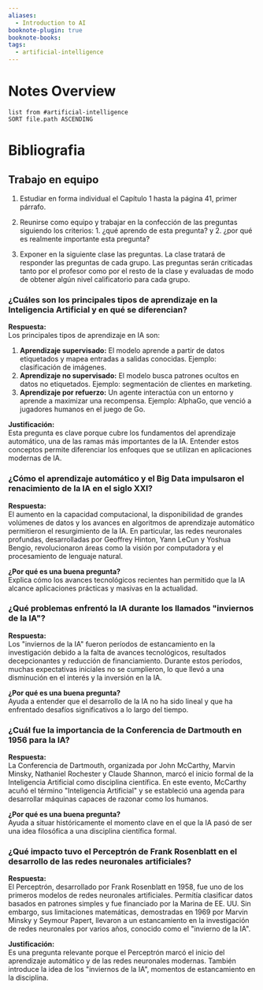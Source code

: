 ```yaml
---
aliases:
  - Introduction to AI
booknote-plugin: true
booknote-books: 
tags:
  - artificial-intelligence
---
```

# Notes Overview
```dataview
list from #artificial-intelligence 
SORT file.path ASCENDING
```

# Bibliografia


## Trabajo en equipo
1. Estudiar en forma individual el Capítulo 1 hasta la página 41, primer párrafo.

2. Reunirse como equipo y trabajar en la confección de las preguntas siguiendo los criterios: 1. ¿qué aprendo de esta pregunta? y 2. ¿por qué es realmente importante esta pregunta?

3. Exponer en la siguiente clase las preguntas. La clase tratará de responder las preguntas de cada grupo. Las preguntas serán criticadas tanto por el profesor como por el resto de la clase y evaluadas de modo de obtener algún nivel calificatorio para cada grupo.

### **¿Cuáles son los principales tipos de aprendizaje en la Inteligencia Artificial y en qué se diferencian?**

**Respuesta:**  
Los principales tipos de aprendizaje en IA son:

1. **Aprendizaje supervisado:** El modelo aprende a partir de datos etiquetados y mapea entradas a salidas conocidas. Ejemplo: clasificación de imágenes.
2. **Aprendizaje no supervisado:** El modelo busca patrones ocultos en datos no etiquetados. Ejemplo: segmentación de clientes en marketing.
3. **Aprendizaje por refuerzo:** Un agente interactúa con un entorno y aprende a maximizar una recompensa. Ejemplo: AlphaGo, que venció a jugadores humanos en el juego de Go.

**Justificación:**  
Esta pregunta es clave porque cubre los fundamentos del aprendizaje automático, una de las ramas más importantes de la IA. Entender estos conceptos permite diferenciar los enfoques que se utilizan en aplicaciones modernas de IA.

### **¿Cómo el aprendizaje automático y el Big Data impulsaron el renacimiento de la IA en el siglo XXI?**

**Respuesta:**  
El aumento en la capacidad computacional, la disponibilidad de grandes volúmenes de datos y los avances en algoritmos de aprendizaje automático permitieron el resurgimiento de la IA. En particular, las redes neuronales profundas, desarrolladas por Geoffrey Hinton, Yann LeCun y Yoshua Bengio, revolucionaron áreas como la visión por computadora y el procesamiento de lenguaje natural.

**¿Por qué es una buena pregunta?**  
Explica cómo los avances tecnológicos recientes han permitido que la IA alcance aplicaciones prácticas y masivas en la actualidad.

### **¿Qué problemas enfrentó la IA durante los llamados "inviernos de la IA"?**

**Respuesta:**  
Los "inviernos de la IA" fueron períodos de estancamiento en la investigación debido a la falta de avances tecnológicos, resultados decepcionantes y reducción de financiamiento. Durante estos períodos, muchas expectativas iniciales no se cumplieron, lo que llevó a una disminución en el interés y la inversión en la IA.

**¿Por qué es una buena pregunta?**  
Ayuda a entender que el desarrollo de la IA no ha sido lineal y que ha enfrentado desafíos significativos a lo largo del tiempo.

### **¿Cuál fue la importancia de la Conferencia de Dartmouth en 1956 para la IA?**

**Respuesta:**  
La Conferencia de Dartmouth, organizada por John McCarthy, Marvin Minsky, Nathaniel Rochester y Claude Shannon, marcó el inicio formal de la Inteligencia Artificial como disciplina científica. En este evento, McCarthy acuñó el término "Inteligencia Artificial" y se estableció una agenda para desarrollar máquinas capaces de razonar como los humanos.

**¿Por qué es una buena pregunta?**  
Ayuda a situar históricamente el momento clave en el que la IA pasó de ser una idea filosófica a una disciplina científica formal.

### **¿Qué impacto tuvo el Perceptrón de Frank Rosenblatt en el desarrollo de las redes neuronales artificiales?**

**Respuesta:**  
El Perceptrón, desarrollado por Frank Rosenblatt en 1958, fue uno de los primeros modelos de redes neuronales artificiales. Permitía clasificar datos basados en patrones simples y fue financiado por la Marina de EE. UU. Sin embargo, sus limitaciones matemáticas, demostradas en 1969 por Marvin Minsky y Seymour Papert, llevaron a un estancamiento en la investigación de redes neuronales por varios años, conocido como el "invierno de la IA".

**Justificación:**  
Es una pregunta relevante porque el Perceptrón marcó el inicio del aprendizaje automático y de las redes neuronales modernas. También introduce la idea de los "inviernos de la IA", momentos de estancamiento en la disciplina.